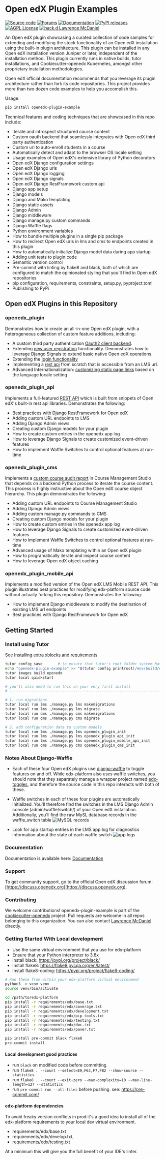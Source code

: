 # Open edX Plugin Examples

[![Source code](https://img.shields.io/static/v1?logo=github&label=Git&style=flat-square&color=brightgreen&message=Source%20code)](https://github.com/cookiecutter-openedx/openedx-plugin-example)
[![Forums](https://img.shields.io/static/v1?logo=discourse&label=Forums&style=flat-square&color=000000&message=discuss.openedx.org)](https://discuss.openedx.org/tag/cookiecutter)
[![Documentation](https://img.shields.io/static/v1?&label=Documentation&style=flat-square&color=000000&message=Documentation)](https://github.com/cookiecutter-openedx/openedx-plugin-example)
[![PyPI releases](https://img.shields.io/pypi/v/openedx-plugin-example?logo=python&logoColor=white)](https://pypi.org/project/openedx-plugin-example)
[![AGPL License](https://img.shields.io/github/license/overhangio/tutor.svg?style=flat-square)](https://www.gnu.org/licenses/agpl-3.0.en.html)
[![hack.d Lawrence McDaniel](https://img.shields.io/badge/hack.d-Lawrence%20McDaniel-orange.svg)](https://lawrencemcdaniel.com)

An Open edX plugin showcasing a curated collection of code samples for extending and modifying the stock functionality of an Open edX installation using the built-in plugin architecture. This plugin can be installed in any Open edX installation version Juniper or later, independent of the installation method. This plugin currently runs in native builds, tutor installations, and Cookiecutter-openedx Kubernetes, amongst other proprietary installation methodologies.

Open edX official documentation recommends that you leverage its plugin architecture rather than fork its code repositories. This project provides more than two dozen code examples to help you accomplish this.

Usage:

```bash
pip install openedx-plugin-example
```

Technical features and coding techniques that are showcased in this repo include:

* Iterate and introspect structured course content
* Custom oauth backend that seamlessly integrates with Open edX third party authentication
* Custom url to auto-enroll students in a course
* Automatically detect and adapt to the browser OS locale setting
* Usage examples of Open edX's extensive library of Python decorators
* Open edX Django configuration settings
* Open edX Django urls
* Open edX Django logging
* Open edX Django signals
* Open edX Django RestFramework custom api
* Django app setup
* Django models
* Django and Mako templating
* Django static assets
* Django Admin
* Django middleware
* Django manage.py custom commands
* Django Waffle flags
* Python environment variables
* How to bundle multiple plugins in a single pip package
* How to redirect Open edX urls in lms and cms to endpoints created in this plugin
* How to automatically initialize Django model data during app startup
* Adding unit tests to plugin code
* Semantic version control
* Pre-commit with linting by flake8 and black, both of which are configured to match the opinionated styling that you'll find in Open edX repositories
* pip configuration, requirements, constraints, setup.py, pyproject.toml
* Publishing to PyPi

## Open edX Plugins in this Repository

### openedx_plugin

Demonstrates how to create an all-in-one Open edX plugin, with a heterogeneous collection of custom feature additions, including:

* A custom third party authentication [Oauth2 client backend](./openedx_plugin/wordpress_oauth2_backend.py).
* Extending [new user registration](./openedx_plugin/signals.py) functionality. Demonstrates how to leverage Django Signals to extend basic native Open edX operations.
* Extending the [login functionality](./openedx_plugin/student/session.py)
* Implementing a [rest api](./openedx_plugin/api/README.md) from scratch that is accessible from an LMS url.
* Advanced Internationalization: [customizing static page links](./openedx_plugin/locale/README.md) based on the language locale setting

### openedx_plugin_api

Implements a full-featured [REST API](./openedx_plugin_api/README.md) which is built from snippets of Open edX's built-in rest api libraries. Demonstrates the following:

* Best practices with Django RestFramework for Open edX
* Adding custom URL endpoints to LMS
* Adding Django Admin views
* Creating custom Django models for your plugin
* How to create custom entries in the openedx app log
* How to leverage Django Signals to create customized event-driven features
* How to implement Waffle Switches to control optional features at run-time

### openedx_plugin_cms

Implements a [custom course audit report](openedx_plugin_cms/README.md) in Course Management Studio that depends on a backend Python process to iterate the course content. This process is highly instructive about the Open edX course object hierarchy. This plugin demonstrates the following:

* Adding custom URL endpoints to Course Management Studio
* Adding Django Admin views
* Adding custom manage.py commands to CMS
* Creating custom Django models for your plugin
* How to create custom entries in the openedx app log
* How to leverage Django Signals to create customized event-driven features
* How to implement Waffle Switches to control optional features at run-time
* Advanced usage of Mako templating within an Open edX plugin
* How to programatically iterate and inspect course content
* How to leverage Open edX object caching

### openedx_plugin_mobile_api

Implements a modified version of the Open edX LMS Mobile REST API. This plugin illustrates best practices for modifying edx-platform source code without actually forking this repository. Demonstrates the following:

* How to implement Django middleware to modify the destination of existing LMS url endpoints
* Best practices with Django RestFramework for Open edX

## Getting Started

### Install using Tutor

See [Installing extra xblocks and requirements](https://docs.tutor.overhang.io/configuration.html)

```bash
tutor config save       # to ensure that tutor's root folder system has been created
echo "openedx-plugin-example" >> "$(tutor config printroot)/env/build/openedx/requirements/private.txt"
tutor images build openedx
tutor local quickstart

# you'll also need to run this on your very first install
# -----------------------------------------------------------------------------

# 1. run migrations
tutor local run lms ./manage.py lms makemigrations
tutor local run lms ./manage.py lms migrate
tutor local run cms ./manage.py cms makemigrations
tutor local run cms ./manage.py cms migrate

# 2. add configuration data to custom models
tutor local run lms ./manage.py lms openedx_plugin_init
tutor local run lms ./manage.py lms openedx_plugin_api_init
tutor local run lms ./manage.py lms openedx_plugin_mobile_api_init
tutor local run cms ./manage.py cms openedx_plugin_cms_init
```

### Notes About Django-Waffle

* Each of these four Open edX plugins use [django-waffle](https://waffle.readthedocs.io/en/stable/) to toggle features on and off. While edx-platform also uses waffle switches, you should note that they separately manage a wrapper project named [edx-toggles](https://github.com/django-waffle/), and therefore the source code in this repo interacts with both of these.

* Waffle switches in each of these four plugins are automatically initialized. You'll therefore find the switches in the LMS Django Admin console (admin/waffle/switch/) of your Open edX installation. Additionally, you'll find the raw MySL database records in the waffle_switch table ![MySQL records](https://raw.githubusercontent.com/cookiecutter-openedx/openedx-plugin-example/main/doc/openedx_plugin_waffle_mysql.png)

* Look for app startup entries in the LMS app log for diagnostics information about the state of each waffle switch ![app logs](https://raw.githubusercontent.com/cookiecutter-openedx/openedx-plugin-example/main/doc/openedx_plugin_waffle_app_log.png)

### Documentation

Documentation is available here: [Documentation](https://github.com/cookiecutter-openedx/openedx-plugin-example)

### Support

To get community support, go to the official Open edX discussion forum: [https://discuss.openedx.org](https://discuss.openedx.org).

### Contributing

We welcome contributions! openedx-plugin-example is part of the [cookiecutter-openedx](https://github.com/cookiecutter-openedx) project. Pull requests are welcome in all repos belonging to this organization. You can also contact [Lawrence McDaniel](https://lawrencemcdaniel.com/contact) directly.

### Getting Started With Local development

* Use the same virtual environment that you use for edx-platform
* Ensure that your Python interpreter to 3.8x
* install black: <https://pypi.org/project/black/>
* install flake8: <https://flake8.pycqa.org/en/latest/>
* install flake8-coding: <https://pypi.org/project/flake8-coding/>

```bash
# Run these from within your edx-platform virtual environment
python3 -m venv venv
source venv/bin/activate

cd /path/to/edx-platform
pip install -r requirements/edx/base.txt
pip install -r requirements/edx/coverage.txt
pip install -r requirements/edx/development.txt
pip install -r requirements/edx/pip-tools.txt
pip install -r requirements/edx/testing.txt
pip install -r requirements/edx/doc.txt
pip install -r requirements/edx/paver.txt

pip install pre-commit black flake8
pre-commit install
```

#### Local development good practices

* run `black` on modified code before committing.
* run `flake8 . --count --select=E9,F63,F7,F82 --show-source --statistics`
* run `flake8 . --count --exit-zero --max-complexity=10 --max-line-length=127 --statistics`
* run `pre-commit run --all-files` before pushing. see: <https://pre-commit.com/>

#### edx-platform dependencies

To avoid freaky version conflicts in prod it's a good idea to install all of the edx-platform requirements to your local dev virtual environment.

* requirements/edx/base.txt
* requirements/edx/develop.txt,
* requirements/edx/testing.txt

At a minimum this will give you the full benefit of your IDE's linter.
